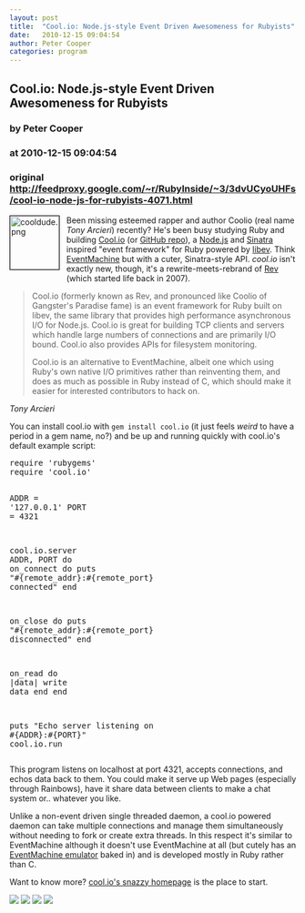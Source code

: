 ```yaml
---
layout: post
title:  "Cool.io: Node.js-style Event Driven Awesomeness for Rubyists"
date:   2010-12-15 09:04:54
author: Peter Cooper
categories: program
---
```


## Cool.io: Node.js-style Event Driven Awesomeness for Rubyists
### by Peter Cooper
### at 2010-12-15 09:04:54
### original <http://feedproxy.google.com/~r/RubyInside/~3/3dvUCyoUHFs/cool-io-node-js-for-rubyists-4071.html>

<p><img src="http://www.rubyinside.com/wp-content/uploads/2010/12/cooldude.png" width="86" height="94" alt="cooldude.png" style="float:left;margin-right:12px;margin-bottom:12px;border:1px #000000 solid">Been missing esteemed rapper and author Coolio (real name <i>Tony Arcieri</i>) recently? He's been busy studying Ruby and building <a href="http://coolio.github.com/">Cool.io</a> (or <a href="https://github.com/tarcieri/cool.io">GitHub repo</a>), a <a href="http://nodejs.org/">Node.js</a> and <a href="http://sinatrarb.com/">Sinatra</a> inspired "event framework" for Ruby powered by <a href="http://software.schmorp.de/pkg/libev.html">libev</a>. Think <a href="http://rubyeventmachine.com/">EventMachine</a> but with a cuter, Sinatra-style API. <i>cool.io</i> isn't exactly new, though, it's a rewrite-meets-rebrand of <a href="http://www.ruby-forum.com/topic/136583">Rev</a> (which started life back in 2007).</p>
<blockquote>Cool.io (formerly known as Rev, and pronounced like Coolio of Gangster's Paradise fame) is an event framework for Ruby built on libev, the same library that provides high performance asynchronous I/O for Node.js. Cool.io is great for building TCP clients and servers which handle large numbers of connections and are primarily I/O bound. Cool.io also provides APIs for filesystem monitoring.
<p>Cool.io is an alternative to EventMachine, albeit one which using Ruby's own native I/O primitives rather than reinventing them, and does as much as possible in Ruby instead of C, which should make it easier for interested contributors to hack on.</p></blockquote><p><cite>Tony Arcieri</cite></p>
<p>You can install cool.io with <code>gem install cool.io</code> (it just feels <i>weird</i> to have a period in a gem name, no?) and be up and running quickly with cool.io's default example script:</p>
<pre><span>require</span> <span>'</span><span>rubygems</span><span>'</span>
<span>require</span> <span>'</span><span>cool.io</span><span>'</span>

<span>ADDR</span> <span>=</span> <span>'</span><span>127.0.0.1</span><span>'</span>
<span>PORT</span> <span>=</span> <span>4321</span>

<span>cool</span><span>.</span><span>io</span><span>.</span><span>server</span> <span>ADDR</span><span>,</span> <span>PORT</span> <span>do</span>
  <span>on_connect</span> <span>do</span>
    <span>puts</span> <span>"</span><span><span>#{remote_addr}</span>:<span>#{remote_port}</span> connected</span><span>"</span>
  <span>end</span>

  <span>on_close</span> <span>do</span>
    <span>puts</span> <span>"</span><span><span>#{remote_addr}</span>:<span>#{remote_port}</span> disconnected</span><span>"</span>
  <span>end</span>

  <span>on_read</span> <span>do</span> <span>|</span><span>data</span><span>|</span>
    <span>write</span> <span>data</span>
  <span>end</span>
<span>end</span>

<span>puts</span> <span>"</span><span>Echo server listening on <span>#{ADDR}</span>:<span>#{PORT}</span></span><span>"</span>
<span>cool</span><span>.</span><span>io</span><span>.</span><span>run</span></pre>
<p>This program listens on localhost at port 4321, accepts connections, and echos data back to them. You could make it serve up Web pages (especially through Rainbows), have it share data between clients to make a chat system or.. whatever you like.</p>
<p>Unlike a non-event driven single threaded daemon, a cool.io powered daemon can take multiple connections and manage them simultaneously without needing to fork or create extra threads. In this respect it's similar to EventMachine although it doesn't use EventMachine at all (but cutely has an <a href="https://github.com/tarcieri/cool.io/blob/master/lib/cool.io/eventmachine.rb">EventMachine emulator</a> baked in) and is developed mostly in Ruby rather than C.</p>
<p>Want to know more? <a href="http://coolio.github.com/">cool.io's snazzy homepage</a> is the place to start.</p>
<div>
<a href="http://feeds.feedburner.com/~ff/RubyInside?a=3dvUCyoUHFs:NQctjQ7U6b8:yIl2AUoC8zA"><img src="http://feeds.feedburner.com/~ff/RubyInside?d=yIl2AUoC8zA" border="0"></a> <a href="http://feeds.feedburner.com/~ff/RubyInside?a=3dvUCyoUHFs:NQctjQ7U6b8:3H-1DwQop_U"><img src="http://feeds.feedburner.com/~ff/RubyInside?i=3dvUCyoUHFs:NQctjQ7U6b8:3H-1DwQop_U" border="0"></a> <a href="http://feeds.feedburner.com/~ff/RubyInside?a=3dvUCyoUHFs:NQctjQ7U6b8:F7zBnMyn0Lo"><img src="http://feeds.feedburner.com/~ff/RubyInside?i=3dvUCyoUHFs:NQctjQ7U6b8:F7zBnMyn0Lo" border="0"></a> <a href="http://feeds.feedburner.com/~ff/RubyInside?a=3dvUCyoUHFs:NQctjQ7U6b8:gIN9vFwOqvQ"><img src="http://feeds.feedburner.com/~ff/RubyInside?i=3dvUCyoUHFs:NQctjQ7U6b8:gIN9vFwOqvQ" border="0"></a>
</div><img src="http://feeds.feedburner.com/~r/RubyInside/~4/3dvUCyoUHFs" height="1" width="1">